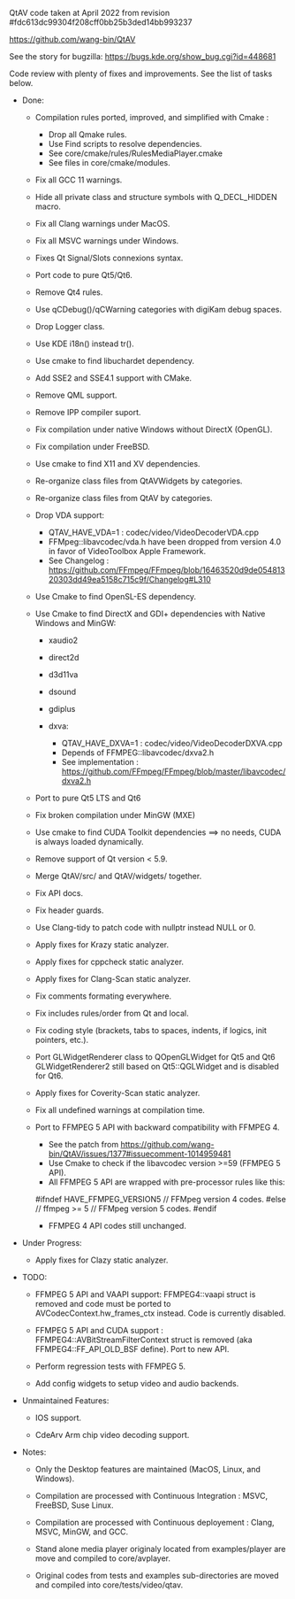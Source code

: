 QtAV code taken at April 2022 from revision #fdc613dc99304f208cff0bb25b3ded14bb993237

https://github.com/wang-bin/QtAV

See the story for bugzilla: https://bugs.kde.org/show_bug.cgi?id=448681

Code review with plenty of fixes and improvements. See the list of tasks below.

* Done:

    - Compilation rules ported, improved, and simplified with Cmake :

      - Drop all Qmake rules.
      - Use Find scripts to resolve dependencies.
      - See core/cmake/rules/RulesMediaPlayer.cmake
      - See files in core/cmake/modules.

    - Fix all GCC 11 warnings.

    - Hide all private class and structure symbols with Q_DECL_HIDDEN macro.

    - Fix all Clang warnings under MacOS.

    - Fix all MSVC warnings under Windows.

    - Fixes Qt Signal/Slots connexions syntax.

    - Port code to pure Qt5/Qt6.

    - Remove Qt4 rules.

    - Use qCDebug()/qCWarning categories with digiKam debug spaces.

    - Drop Logger class.

    - Use KDE i18n() instead tr().

    - Use cmake to find libuchardet dependency.

    - Add SSE2 and SSE4.1 support with CMake.

    - Remove QML support.

    - Remove IPP compiler suport.

    - Fix compilation under native Windows without DirectX (OpenGL).

    - Fix compilation under FreeBSD.

    - Use cmake to find X11 and XV dependencies.

    - Re-organize class files from QtAVWidgets by categories.

    - Re-organize class files from QtAV by categories.

    - Drop VDA support:

      - QTAV_HAVE_VDA=1 : codec/video/VideoDecoderVDA.cpp
      - FFMpeg::libavcodec/vda.h have been dropped from version 4.0 in favor of VideoToolbox Apple Framework.
      - See Changelog : https://github.com/FFmpeg/FFmpeg/blob/16463520d9de05481320303dd49ea5158c715c9f/Changelog#L310

    - Use Cmake to find OpenSL-ES dependency.

    - Use Cmake to find DirectX and GDI+ dependencies with Native Windows and MinGW:

      - xaudio2
      - direct2d
      - d3d11va
      - dsound
      - gdiplus
      - dxva:

         - QTAV_HAVE_DXVA=1 : codec/video/VideoDecoderDXVA.cpp
         - Depends of FFMPEG::libavcodec/dxva2.h
         - See implementation : https://github.com/FFmpeg/FFmpeg/blob/master/libavcodec/dxva2.h

    - Port to pure Qt5 LTS and Qt6

    - Fix broken compilation under MinGW (MXE)

    - Use cmake to find CUDA Toolkit dependencies ==> no needs, CUDA is always loaded dynamically.

    - Remove support of Qt version < 5.9.

    - Merge QtAV/src/ and QtAV/widgets/ together.

    - Fix API docs.

    - Fix header guards.

    - Use Clang-tidy to patch code with nullptr instead NULL or 0.

    - Apply fixes for Krazy static analyzer.

    - Apply fixes for cppcheck static analyzer.

    - Apply fixes for Clang-Scan static analyzer.

    - Fix comments formating everywhere.

    - Fix includes rules/order from Qt and local.

    - Fix coding style (brackets, tabs to spaces, indents, if logics, init pointers, etc.).

    - Port GLWidgetRenderer class to QOpenGLWidget for Qt5 and Qt6
      GLWidgetRenderer2 still based on Qt5::QGLWidget and is disabled for Qt6.

    - Apply fixes for Coverity-Scan static analyzer.

    - Fix all undefined warnings at compilation time.

    - Port to FFMPEG 5 API with backward compatibility with FFMPEG 4.

        - See the patch from https://github.com/wang-bin/QtAV/issues/1377#issuecomment-1014959481
        - Use Cmake to check if the libavcodec version >=59 (FFMPEG 5 API).
        - All FFMPEG 5 API are wrapped with pre-processor rules like this:

        #ifndef HAVE_FFMPEG_VERSION5
            // FFMpeg version 4 codes.
        #else // ffmpeg >= 5
            // FFMpeg version 5 codes.
        #endif

        - FFMPEG 4 API codes still unchanged.

* Under Progress:

    - Apply fixes for Clazy static analyzer.

* TODO:

    - FFMPEG 5 API and VAAPI support: FFMPEG4::vaapi struct is removed and code must be ported to
                                      AVCodecContext.hw_frames_ctx instead. Code is currently disabled.

    - FFMPEG 5 API and CUDA support : FFMPEG4::AVBitStreamFilterContext struct is removed
                                      (aka FFMPEG4::FF_API_OLD_BSF define). Port to new API.

    - Perform regression tests with FFMPEG 5.
    - Add config widgets to setup video and audio backends.

* Unmaintained Features:

    - IOS support.

    - CdeArv Arm chip video decoding support.

* Notes:

    - Only the Desktop features are maintained (MacOS, Linux, and Windows).

    - Compilation are processed with Continuous Integration : MSVC, FreeBSD, Suse Linux.

    - Compilation are processed with Continuous deployement : Clang, MSVC, MinGW, and GCC.

    - Stand alone media player originaly located from examples/player are move and compiled to core/avplayer.

    - Original codes from tests and examples sub-directories are moved and compiled into core/tests/video/qtav.
